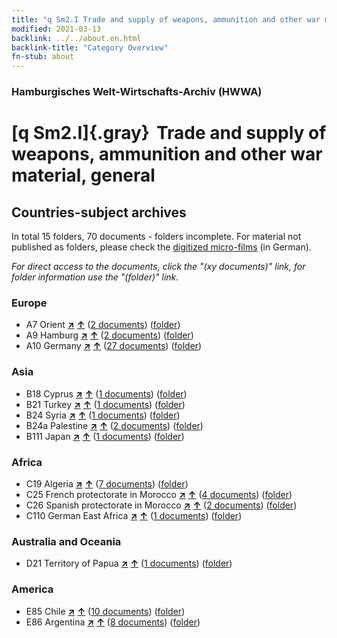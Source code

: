 ```yaml
---
title: "q Sm2.I Trade and supply of weapons, ammunition and other war material, general"
modified: 2021-03-13
backlink: ../../about.en.html
backlink-title: "Category Overview"
fn-stub: about
---
```


### Hamburgisches Welt-Wirtschafts-Archiv (HWWA)

# [q Sm2.I]{.gray}&#8201; Trade and supply of weapons, ammunition and other war material, general&#160; 







## Countries-subject archives





In total 15 folders, 70 documents - folders incomplete.
For material not published as folders, please check the [digitized micro-films](/film/h1_sh.de.html) (in German).

_For direct access to the documents, click the "(xy documents)" link, for folder information use the "(folder)" link._



### Europe

- A7 Orient [**&nearr;**](../../../geo/i/140902/about.en.html "Orient (all folders)") [**&uarr;**](../../../geo/about.en.html#A7 "Country category system") (<a href="https://pm20.zbw.eu/iiifview/folder/sh/140902,145942" title="about: Orient : Trade and supply of weapons, ammunition and other war material, general" target="_blank">2 documents</a>) ([folder](../../../../folder/sh/1409xx/140902/1459xx/145942/about.en.html))
- A9 Hamburg [**&nearr;**](../../../geo/i/140905/about.en.html "Hamburg (all folders)") [**&uarr;**](../../../geo/about.en.html#A9 "Country category system") (<a href="https://pm20.zbw.eu/iiifview/folder/sh/140905,145942" title="about: Hamburg : Trade and supply of weapons, ammunition and other war material, general" target="_blank">2 documents</a>) ([folder](../../../../folder/sh/1409xx/140905/1459xx/145942/about.en.html))
- A10 Germany [**&nearr;**](../../../geo/i/126128/about.en.html "Germany (all folders)") [**&uarr;**](../../../geo/about.en.html#A10 "Country category system") (<a href="https://pm20.zbw.eu/iiifview/folder/sh/126128,145942" title="about: Germany : Trade and supply of weapons, ammunition and other war material, general" target="_blank">27 documents</a>) ([folder](../../../../folder/sh/1261xx/126128/1459xx/145942/about.en.html))

### Asia

- B18 Cyprus [**&nearr;**](../../../geo/i/141079/about.en.html "Cyprus (all folders)") [**&uarr;**](../../../geo/about.en.html#B18 "Country category system") (<a href="https://pm20.zbw.eu/iiifview/folder/sh/141079,145942" title="about: Cyprus : Trade and supply of weapons, ammunition and other war material, general" target="_blank">1 documents</a>) ([folder](../../../../folder/sh/1410xx/141079/1459xx/145942/about.en.html))
- B21 Turkey [**&nearr;**](../../../geo/i/141111/about.en.html "Turkey (all folders)") [**&uarr;**](../../../geo/about.en.html#B21 "Country category system") (<a href="https://pm20.zbw.eu/iiifview/folder/sh/141111,145942" title="about: Turkey : Trade and supply of weapons, ammunition and other war material, general" target="_blank">1 documents</a>) ([folder](../../../../folder/sh/1411xx/141111/1459xx/145942/about.en.html))
- B24 Syria [**&nearr;**](../../../geo/i/141114/about.en.html "Syria (all folders)") [**&uarr;**](../../../geo/about.en.html#B24 "Country category system") (<a href="https://pm20.zbw.eu/iiifview/folder/sh/141114,145942" title="about: Syria : Trade and supply of weapons, ammunition and other war material, general" target="_blank">1 documents</a>) ([folder](../../../../folder/sh/1411xx/141114/1459xx/145942/about.en.html))
- B24a Palestine [**&nearr;**](../../../geo/i/141115/about.en.html "Palestine (all folders)") [**&uarr;**](../../../geo/about.en.html#B24a "Country category system") (<a href="https://pm20.zbw.eu/iiifview/folder/sh/141115,145942" title="about: Palestine : Trade and supply of weapons, ammunition and other war material, general" target="_blank">2 documents</a>) ([folder](../../../../folder/sh/1411xx/141115/1459xx/145942/about.en.html))
- B111 Japan [**&nearr;**](../../../geo/i/141272/about.en.html "Japan (all folders)") [**&uarr;**](../../../geo/about.en.html#B111 "Country category system") (<a href="https://pm20.zbw.eu/iiifview/folder/sh/141272,145942" title="about: Japan : Trade and supply of weapons, ammunition and other war material, general" target="_blank">1 documents</a>) ([folder](../../../../folder/sh/1412xx/141272/1459xx/145942/about.en.html))

### Africa

- C19 Algeria [**&nearr;**](../../../geo/i/141354/about.en.html "Algeria (all folders)") [**&uarr;**](../../../geo/about.en.html#C19 "Country category system") (<a href="https://pm20.zbw.eu/iiifview/folder/sh/141354,145942" title="about: Algeria : Trade and supply of weapons, ammunition and other war material, general" target="_blank">7 documents</a>) ([folder](../../../../folder/sh/1413xx/141354/1459xx/145942/about.en.html))
- C25 French protectorate in Morocco [**&nearr;**](../../../geo/i/141358/about.en.html "French protectorate in Morocco (all folders)") [**&uarr;**](../../../geo/about.en.html#C25 "Country category system") (<a href="https://pm20.zbw.eu/iiifview/folder/sh/141358,145942" title="about: French protectorate in Morocco : Trade and supply of weapons, ammunition and other war material, general" target="_blank">4 documents</a>) ([folder](../../../../folder/sh/1413xx/141358/1459xx/145942/about.en.html))
- C26 Spanish protectorate in Morocco [**&nearr;**](../../../geo/i/141359/about.en.html "Spanish protectorate in Morocco (all folders)") [**&uarr;**](../../../geo/about.en.html#C26 "Country category system") (<a href="https://pm20.zbw.eu/iiifview/folder/sh/141359,145942" title="about: Spanish protectorate in Morocco : Trade and supply of weapons, ammunition and other war material, general" target="_blank">2 documents</a>) ([folder](../../../../folder/sh/1413xx/141359/1459xx/145942/about.en.html))
- C110 German East Africa [**&nearr;**](../../../geo/i/141471/about.en.html "German East Africa (all folders)") [**&uarr;**](../../../geo/about.en.html#C110 "Country category system") (<a href="https://pm20.zbw.eu/iiifview/folder/sh/141471,145942" title="about: German East Africa : Trade and supply of weapons, ammunition and other war material, general" target="_blank">1 documents</a>) ([folder](../../../../folder/sh/1414xx/141471/1459xx/145942/about.en.html))

### Australia and Oceania

- D21 Territory of Papua [**&nearr;**](../../../geo/i/141620/about.en.html "Territory of Papua (all folders)") [**&uarr;**](../../../geo/about.en.html#D21 "Country category system") (<a href="https://pm20.zbw.eu/iiifview/folder/sh/141620,145942" title="about: Territory of Papua : Trade and supply of weapons, ammunition and other war material, general" target="_blank">1 documents</a>) ([folder](../../../../folder/sh/1416xx/141620/1459xx/145942/about.en.html))

### America

- E85 Chile [**&nearr;**](../../../geo/i/141691/about.en.html "Chile (all folders)") [**&uarr;**](../../../geo/about.en.html#E85 "Country category system") (<a href="https://pm20.zbw.eu/iiifview/folder/sh/141691,145942" title="about: Chile : Trade and supply of weapons, ammunition and other war material, general" target="_blank">10 documents</a>) ([folder](../../../../folder/sh/1416xx/141691/1459xx/145942/about.en.html))
- E86 Argentina [**&nearr;**](../../../geo/i/141692/about.en.html "Argentina (all folders)") [**&uarr;**](../../../geo/about.en.html#E86 "Country category system") (<a href="https://pm20.zbw.eu/iiifview/folder/sh/141692,145942" title="about: Argentina : Trade and supply of weapons, ammunition and other war material, general" target="_blank">8 documents</a>) ([folder](../../../../folder/sh/1416xx/141692/1459xx/145942/about.en.html))








